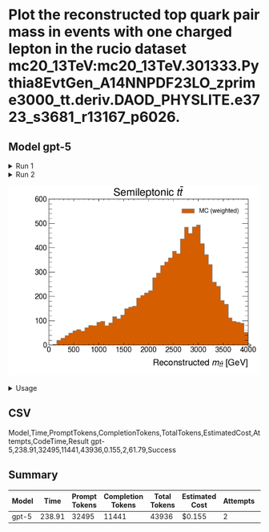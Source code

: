 # Plot the reconstructed top quark pair mass in events with one charged lepton in the rucio dataset mc20_13TeV:mc20_13TeV.301333.Pythia8EvtGen_A14NNPDF23LO_zprime3000_tt.deriv.DAOD_PHYSLITE.e3723_s3681_r13167_p6026.

## Model gpt-5

<details><summary>Run 1</summary>
<div style="margin-left: 1em;">


- Used ServiceX (FuncADL on PHYSLITE) to skim only needed variables from the requested Rucio dataset: mc20_13TeV:mc20_13TeV.301333.Pythia8EvtGen_A14NNPDF23LO_zprime3000_tt.deriv.DAOD_PHYSLITE.e3723_s3681_r13167_p6026
- Selected semileptonic events: exactly one lepton (electron or muon) with pT > 25 GeV and |η| < 2.5, and at least two jets with pT > 25 GeV and |η| < 2.5; retrieved jets, MET (mpx, mpy), and the MC event weight
- Converted all momenta and energies from MeV to GeV at query time
- Reconstructed the neutrino longitudinal momentum pz by imposing the W-mass constraint (mW = 80.379 GeV); chose the solution with smaller |pz|
- Built four-vectors with Awkward+Vector and formed a proxy for the tt̄ system: p(tt̄) = plep + pν + sum(pjets); then m(tt̄) = |p(tt̄)|
- Filled a weighted histogram (weights = mcEventWeight only, since a single MC dataset is used) and saved the plot to mtt_semilep.png
- Only one file was processed from the dataset (NFiles=1) to demonstrate the workflow; increase NFiles yourself when ready

```python
import awkward as ak
import numpy as np
import vector
vector.register_awkward()

import matplotlib.pyplot as plt
import mplhep as hep
from hist import Hist

from func_adl_servicex_xaodr25 import FuncADLQueryPHYSLITE
from servicex_analysis_utils import to_awk
from servicex import deliver, ServiceXSpec, Sample, dataset

# Dataset DID (exactly as requested)
ds_name = "mc20_13TeV:mc20_13TeV.301333.Pythia8EvtGen_A14NNPDF23LO_zprime3000_tt.deriv.DAOD_PHYSLITE.e3723_s3681_r13167_p6026"

# Build the query
base = FuncADLQueryPHYSLITE()

# Event selection: exactly one lepton (e or mu) with pT>25 GeV and |eta|<2.5
# and at least two jets with pT>25 GeV and |eta|<2.5
query = (
    base
    .Where(
        lambda e:
        (
            e.Electrons()
             .Where(lambda el: (el.pt()/1000.0 > 25.0) and (abs(el.eta()) < 2.5))
             .Count()
            +
            e.Muons()
             .Where(lambda mu: (mu.pt()/1000.0 > 25.0) and (abs(mu.eta()) < 2.5))
             .Count()
        ) == 1
    )
    .Where(
        lambda e:
        e.Jets()
         .Where(lambda j: (j.pt()/1000.0 > 25.0) and (abs(j.eta()) < 2.5))
         .Count() >= 2
    )
    .Select(
        lambda e: {
            "ele": e.Electrons()
                    .Where(lambda el: (el.pt()/1000.0 > 25.0) and (abs(el.eta()) < 2.5)),
            "mu":  e.Muons()
                    .Where(lambda mu: (mu.pt()/1000.0 > 25.0) and (abs(mu.eta()) < 2.5)),
            "jets": e.Jets()
                     .Where(lambda j: (j.pt()/1000.0 > 25.0) and (abs(j.eta()) < 2.5)),
            "met":  e.MissingET(),
            "mc_w": e.EventInfo("EventInfo").mcEventWeight(0),
        }
    )
    .Select(
        lambda cols: {
            "ele_pt":  cols.ele.Select(lambda x: x.pt()/1000.0),
            "ele_eta": cols.ele.Select(lambda x: x.eta()),
            "ele_phi": cols.ele.Select(lambda x: x.phi()),

            "mu_pt":  cols.mu.Select(lambda x: x.pt()/1000.0),
            "mu_eta": cols.mu.Select(lambda x: x.eta()),
            "mu_phi": cols.mu.Select(lambda x: x.phi()),

            "jet_pt":  cols.jets.Select(lambda j: j.pt()/1000.0),
            "jet_eta": cols.jets.Select(lambda j: j.eta()),
            "jet_phi": cols.jets.Select(lambda j: j.phi()),
            "jet_m":   cols.jets.Select(lambda j: j.m()/1000.0),

            "met_px": cols.met.First().mpx()/1000.0,
            "met_py": cols.met.First().mpy()/1000.0,

            "mc_w": cols.mc_w,
        }
    )
)

# Execute the query (only 1 file to keep this light; increase yourself if needed)
result = to_awk(
    deliver(
        ServiceXSpec(
            Sample=[
                Sample(
                    Name="ttbar_mass",
                    Dataset=dataset.Rucio(ds_name),
                    NFiles=1,
                    Query=query,
                )
            ]
        )
    )
)

data = result["ttbar_mass"]

# Build a single lepton per event (exactly one by construction)
has_e = ak.num(data.ele_pt, axis=1) == 1

lep_pt  = ak.where(has_e, ak.firsts(data.ele_pt), ak.firsts(data.mu_pt))
lep_eta = ak.where(has_e, ak.firsts(data.ele_eta), ak.firsts(data.mu_eta))
lep_phi = ak.where(has_e, ak.firsts(data.ele_phi), ak.firsts(data.mu_phi))
# Assign lepton mass based on flavor
lep_mass = ak.where(has_e, ak.ones_like(lep_pt)*0.000511, ak.ones_like(lep_pt)*0.105658)

lep = ak.zip({"pt": lep_pt, "eta": lep_eta, "phi": lep_phi, "mass": lep_mass}, with_name="Momentum4D")

# MET components (GeV)
met_px = data.met_px
met_py = data.met_py
met2   = met_px**2 + met_py**2

# Solve neutrino pz with W-mass constraint
mW = 80.379  # GeV
a = (mW**2)/2.0 + lep.px*met_px + lep.py*met_py
A = lep.E**2 - lep.pz**2
disc = a**2 - A*met2
disc_clipped = ak.where(disc < 0.0, 0.0, disc)

pz1 = (a*lep.pz + lep.E*ak.sqrt(disc_clipped)) / A
pz2 = (a*lep.pz - lep.E*ak.sqrt(disc_clipped)) / A
use_first = ak.abs(pz1) < ak.abs(pz2)
nu_pz = ak.where(use_first, pz1, pz2)
nu_E  = ak.sqrt(met2 + nu_pz**2)

nu = ak.zip({"px": met_px, "py": met_py, "pz": nu_pz, "E": nu_E}, with_name="Momentum4D")

# Jets four-vectors
jets = ak.zip(
    {"pt": data.jet_pt, "eta": data.jet_eta, "phi": data.jet_phi, "mass": data.jet_m},
    with_name="Momentum4D",
)

# Sum jets per event (at least two jets per event by selection)
jets_sum = ak.sum(jets, axis=1)

# Reconstructed ttbar 4-vector and mass
ttbar = lep + nu + jets_sum
m_tt = ttbar.mass  # GeV

# Histogram (weighted by MC event weight only)
weights = data.mc_w

h = (
    Hist.new.Reg(50, 0.0, 4000.0, name="mtt", label="Reconstructed $m_{t\\bar{t}}$ [GeV]")
        .Weight()
)
h.fill(mtt=ak.to_numpy(m_tt), weight=ak.to_numpy(weights))

# Plot and save
plt.style.use(hep.style.ATLAS)
fig, ax = plt.subplots()
h.plot(histtype="fill", linewidth=1, edgecolor="gray", label="MC (weighted)")
ax.legend()
ax.set_xlabel("Reconstructed $m_{t\\bar{t}}$ [GeV]")
ax.set_title("Semileptonic $t\\bar{t}$")
fig.savefig("mtt_semilep.png")
plt.close(fig)
```
### stdout:

```text
ttbar_mass: Transform ━━━━━━━━━━━━━━━━━━━━━━━━━━━━━━━━━━━━━━━━ 1/1 00:31
             Download ━━━━━━━━━━━━━━━━━━━━━━━━━━━━━━━━━━━━━━━━ 1/1 00:35

```

### stderr:

```text
Unable to find image 'gordonwatts/atlasplotagent:1.0.0' locally
1.0.0: Pulling from gordonwatts/atlasplotagent
59e22667830b: Pulling fs layer
0f40319da806: Pulling fs layer
081f96d6584f: Pulling fs layer
8fdd7df8e834: Pulling fs layer
2a1478e0415a: Pulling fs layer
235451d01566: Pulling fs layer
a0831920243c: Pulling fs layer
4f4fb700ef54: Pulling fs layer
ce8f13a8c0b6: Pulling fs layer
8f2cf14ad14d: Pulling fs layer
660b8664e6e1: Pulling fs layer
eb522b4f7276: Pulling fs layer
4f4fb700ef54: Waiting
ce8f13a8c0b6: Waiting
660b8664e6e1: Waiting
eb522b4f7276: Waiting
8f2cf14ad14d: Waiting
235451d01566: Waiting
2a1478e0415a: Waiting
a0831920243c: Waiting
8fdd7df8e834: Waiting
0f40319da806: Verifying Checksum
0f40319da806: Download complete
081f96d6584f: Verifying Checksum
081f96d6584f: Download complete
8fdd7df8e834: Verifying Checksum
8fdd7df8e834: Download complete
2a1478e0415a: Verifying Checksum
2a1478e0415a: Download complete
a0831920243c: Verifying Checksum
a0831920243c: Download complete
59e22667830b: Verifying Checksum
59e22667830b: Download complete
4f4fb700ef54: Verifying Checksum
4f4fb700ef54: Download complete
ce8f13a8c0b6: Verifying Checksum
ce8f13a8c0b6: Download complete
660b8664e6e1: Verifying Checksum
660b8664e6e1: Download complete
eb522b4f7276: Verifying Checksum
eb522b4f7276: Download complete
235451d01566: Verifying Checksum
235451d01566: Download complete
8f2cf14ad14d: Verifying Checksum
8f2cf14ad14d: Download complete
59e22667830b: Pull complete
0f40319da806: Pull complete
081f96d6584f: Pull complete
8fdd7df8e834: Pull complete
2a1478e0415a: Pull complete
235451d01566: Pull complete
a0831920243c: Pull complete
4f4fb700ef54: Pull complete
ce8f13a8c0b6: Pull complete
8f2cf14ad14d: Pull complete
660b8664e6e1: Pull complete
eb522b4f7276: Pull complete
Digest: sha256:50780f1eaa7c0986e2e395adf88e50acb6e449689144926f8bd0942460f8d20a
Status: Downloaded newer image for gordonwatts/atlasplotagent:1.0.0
bash: cannot set terminal process group (-1): Inappropriate ioctl for device
bash: no job control in this shell
/work/.venv/lib/python3.13/site-packages/func_adl_servicex_xaodr25/trigger.py:127: SyntaxWarning: invalid escape sequence '\D'
  object. Close match is done as a function of $\Delta R < `dr`$.
Traceback (most recent call last):
  File "/app/script.py", line 118, in <module>
    pz1 = (a*lep.pz + lep.E*ak.sqrt(disc_clipped)) / A
                            ^^^^^^^
AttributeError: module 'awkward' has no attribute 'sqrt'. Did you mean: 'sort'?

```


</div></details>
<details><summary>Run 2</summary>
<div style="margin-left: 1em;">


- The immediate failure is due to calling ak.sqrt, which does not exist in Awkward. NumPy’s ufuncs (e.g., np.sqrt) are dispatched to Awkward arrays and should be used instead.
- A second latent issue is the use of ak.abs. Awkward does not provide ak.abs; the built-in Python abs works on Awkward arrays and should be used.
- The rest of the analysis logic and ServiceX usage are fine; only these two function calls need correction to allow the script to run.

```python
import awkward as ak
import numpy as np
import vector
vector.register_awkward()

import matplotlib.pyplot as plt
import mplhep as hep
from hist import Hist

from func_adl_servicex_xaodr25 import FuncADLQueryPHYSLITE
from servicex_analysis_utils import to_awk
from servicex import deliver, ServiceXSpec, Sample, dataset

# Dataset DID (exactly as requested)
ds_name = "mc20_13TeV:mc20_13TeV.301333.Pythia8EvtGen_A14NNPDF23LO_zprime3000_tt.deriv.DAOD_PHYSLITE.e3723_s3681_r13167_p6026"

# Build the query
base = FuncADLQueryPHYSLITE()

# Event selection: exactly one lepton (e or mu) with pT>25 GeV and |eta|<2.5
# and at least two jets with pT>25 GeV and |eta|<2.5
query = (
    base
    .Where(
        lambda e:
        (
            e.Electrons()
             .Where(lambda el: (el.pt()/1000.0 > 25.0) and (abs(el.eta()) < 2.5))
             .Count()
            +
            e.Muons()
             .Where(lambda mu: (mu.pt()/1000.0 > 25.0) and (abs(mu.eta()) < 2.5))
             .Count()
        ) == 1
    )
    .Where(
        lambda e:
        e.Jets()
         .Where(lambda j: (j.pt()/1000.0 > 25.0) and (abs(j.eta()) < 2.5))
         .Count() >= 2
    )
    .Select(
        lambda e: {
            "ele": e.Electrons()
                    .Where(lambda el: (el.pt()/1000.0 > 25.0) and (abs(el.eta()) < 2.5)),
            "mu":  e.Muons()
                    .Where(lambda mu: (mu.pt()/1000.0 > 25.0) and (abs(mu.eta()) < 2.5)),
            "jets": e.Jets()
                     .Where(lambda j: (j.pt()/1000.0 > 25.0) and (abs(j.eta()) < 2.5)),
            "met":  e.MissingET(),
            "mc_w": e.EventInfo("EventInfo").mcEventWeight(0),
        }
    )
    .Select(
        lambda cols: {
            "ele_pt":  cols.ele.Select(lambda x: x.pt()/1000.0),
            "ele_eta": cols.ele.Select(lambda x: x.eta()),
            "ele_phi": cols.ele.Select(lambda x: x.phi()),

            "mu_pt":  cols.mu.Select(lambda x: x.pt()/1000.0),
            "mu_eta": cols.mu.Select(lambda x: x.eta()),
            "mu_phi": cols.mu.Select(lambda x: x.phi()),

            "jet_pt":  cols.jets.Select(lambda j: j.pt()/1000.0),
            "jet_eta": cols.jets.Select(lambda j: j.eta()),
            "jet_phi": cols.jets.Select(lambda j: j.phi()),
            "jet_m":   cols.jets.Select(lambda j: j.m()/1000.0),

            "met_px": cols.met.First().mpx()/1000.0,
            "met_py": cols.met.First().mpy()/1000.0,

            "mc_w": cols.mc_w,
        }
    )
)

# Execute the query (only 1 file to keep this light; increase yourself if needed)
result = to_awk(
    deliver(
        ServiceXSpec(
            Sample=[
                Sample(
                    Name="ttbar_mass",
                    Dataset=dataset.Rucio(ds_name),
                    NFiles=1,
                    Query=query,
                )
            ]
        )
    )
)

data = result["ttbar_mass"]

# Build a single lepton per event (exactly one by construction)
has_e = ak.num(data.ele_pt, axis=1) == 1

lep_pt  = ak.where(has_e, ak.firsts(data.ele_pt), ak.firsts(data.mu_pt))
lep_eta = ak.where(has_e, ak.firsts(data.ele_eta), ak.firsts(data.mu_eta))
lep_phi = ak.where(has_e, ak.firsts(data.ele_phi), ak.firsts(data.mu_phi))
# Assign lepton mass based on flavor
lep_mass = ak.where(has_e, ak.ones_like(lep_pt)*0.000511, ak.ones_like(lep_pt)*0.105658)

lep = ak.zip({"pt": lep_pt, "eta": lep_eta, "phi": lep_phi, "mass": lep_mass}, with_name="Momentum4D")

# MET components (GeV)
met_px = data.met_px
met_py = data.met_py
met2   = met_px**2 + met_py**2

# Solve neutrino pz with W-mass constraint
mW = 80.379  # GeV
a = (mW**2)/2.0 + lep.px*met_px + lep.py*met_py
A = lep.E**2 - lep.pz**2
disc = a**2 - A*met2
disc_clipped = ak.where(disc < 0.0, 0.0, disc)

# Use NumPy ufuncs on Awkward arrays
sqrt_disc = np.sqrt(disc_clipped)

pz1 = (a*lep.pz + lep.E*sqrt_disc) / A
pz2 = (a*lep.pz - lep.E*sqrt_disc) / A
use_first = abs(pz1) < abs(pz2)  # use Python's abs on Awkward arrays
nu_pz = ak.where(use_first, pz1, pz2)
nu_E  = np.sqrt(met2 + nu_pz**2)

nu = ak.zip({"px": met_px, "py": met_py, "pz": nu_pz, "E": nu_E}, with_name="Momentum4D")

# Jets four-vectors
jets = ak.zip(
    {"pt": data.jet_pt, "eta": data.jet_eta, "phi": data.jet_phi, "mass": data.jet_m},
    with_name="Momentum4D",
)

# Sum jets per event (at least two jets per event by selection)
jets_sum = ak.sum(jets, axis=1)

# Reconstructed ttbar 4-vector and mass
ttbar = lep + nu + jets_sum
m_tt = ttbar.mass  # GeV

# Histogram (weighted by MC event weight only)
weights = data.mc_w

h = (
    Hist.new.Reg(50, 0.0, 4000.0, name="mtt", label="Reconstructed $m_{t\\bar{t}}$ [GeV]")
        .Weight()
)
h.fill(mtt=ak.to_numpy(m_tt), weight=ak.to_numpy(weights))

# Plot and save
plt.style.use(hep.style.ATLAS)
fig, ax = plt.subplots()
h.plot(histtype="fill", linewidth=1, edgecolor="gray", label="MC (weighted)")
ax.legend()
ax.set_xlabel("Reconstructed $m_{t\\bar{t}}$ [GeV]")
ax.set_title("Semileptonic $t\\bar{t}$")
fig.savefig("mtt_semilep.png")
plt.close(fig)
```
### stdout:

```text

**Success**

```

### stderr:

```text
bash: cannot set terminal process group (-1): Inappropriate ioctl for device
bash: no job control in this shell
/work/.venv/lib/python3.13/site-packages/func_adl_servicex_xaodr25/trigger.py:127: SyntaxWarning: invalid escape sequence '\D'
  object. Close match is done as a function of $\Delta R < `dr`$.

```


</div></details>


![a608af5f_gpt-5_mtt_semilep.png](img/a608af5f_gpt-5_mtt_semilep.png)
<details><summary>Usage</summary>
<div style="margin-left: 1em;">


### LLM Usage
| Step | Time (sec) | Prompt Tokens | Completion Tokens | Total Tokens | Cost (USD) |
|---|---|---|---|---|---|
| Run 1 | 187.40 | 14995 | 8341 | 23336 | $0.10 |
| Run 2 | 51.51 | 17500 | 3100 | 20600 | $0.05 |
| **Total** | 238.91 | 32495 | 11441 | 43936 | $0.155 |

### Docker Usage
| Phase | Elapsed Time (seconds) |
|-------|--------------|
| Run 1 | 54.14 |
| Run 2 | 7.65 |
| **Total** | **61.79** |

</div></details>


## CSV

Model,Time,PromptTokens,CompletionTokens,TotalTokens,EstimatedCost,Attempts,CodeTime,Result
gpt-5,238.91,32495,11441,43936,0.155,2,61.79,Success
## Summary
| Model | Time | Prompt Tokens | Completion Tokens | Total Tokens | Estimated Cost | Attempts | Code Time | Result |
|-----|----|-------------|-----------------|------------|--------------|--------|---------|------|
| gpt-5 | 238.91 | 32495 | 11441 | 43936 | $0.155 | 2 | 61.79 | Success |
